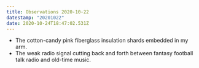 ```yaml
---
title: Observations 2020-10-22
datestamp: "20201022"
date: 2020-10-24T18:47:02.531Z
---
```

- The cotton-candy pink fiberglass insulation shards embedded in my arm.
- The weak radio signal cutting back and forth between fantasy football talk radio and old-time music.